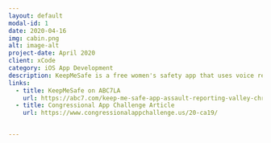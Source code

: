 ```yaml
---
layout: default
modal-id: 1
date: 2020-04-16
img: cabin.png
alt: image-alt
project-date: April 2020
client: xCode
category: iOS App Development
description: KeepMeSafe is a free women's safety app that uses voice recognition to detect the word "help," triggers a loud alarm to deter the perpetrator, and uses geopositioning to send the user's location to 9-1-1. It won the Congressional App Challenge, has been featured on 20+ ABC News Stations, and reached 2,600 downloads on the App Store. 
links:
  - title: KeepMeSafe on ABC7LA
    url: https://abc7.com/keep-me-safe-app-assault-reporting-valley-christian-high-school-to-report/10502915/
  - title: Congressional App Challenge Article
    url: https://www.congressionalappchallenge.us/20-ca19/


---
```

